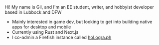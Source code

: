 Hi! My name is Gil, and I'm an EE student, writer, and hobbyist developer based in Lubbock and DFW
- Mainly interested in game dev, but looking to get into building native apps for desktop and mobile
- Currently using Rust and Next.js
- I co-admin a Firefish instance called [hol.ogra.ph](https://hol.ogra.ph/@gil)
